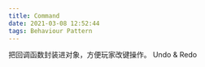 ```yaml
---
title: Command
date: 2021-03-08 12:52:44
tags: Behaviour Pattern
---
```

把回调函数封装进对象，方便玩家改键操作。
Undo & Redo
